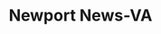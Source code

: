 ---
title: Newport News-VA
slug: newport-news-va
f_state:
- cms/state/virginia.md
f_locations:
- cms/payday-loan/1-pawn-5.md
- cms/payday-loan/advance-america-2937.md
- cms/payday-loan/advance-america-2941.md
- cms/payday-loan/allied-cash-advance-4031.md
- cms/payday-loan/allied-cash-advance-4033.md
- cms/payday-loan/allied-cash-advanced-llc-4046.md
- cms/payday-loan/almost-a-bank-4064.md
- cms/payday-loan/almost-a-banc-4067.md
- cms/payday-loan/almost-a-banc-4068.md
- cms/payday-loan/approved-cash-advance-4744.md
- cms/payday-loan/approved-cash-advance-4745.md
- cms/payday-loan/approved-cash-advance-4746.md
- cms/payday-loan/buckeye-check-cashing-5518.md
- cms/payday-loan/cash-advance-center-6515.md
- cms/payday-loan/cash-advance-center-6539.md
- cms/payday-loan/cash-advance-center-6541.md
- cms/payday-loan/cash-advance-center-6542.md
- cms/payday-loan/cash-depot-7033.md
- cms/payday-loan/cash-express-7424.md
- cms/payday-loan/cash-express-llc-7519.md
- cms/payday-loan/check-first-inc-11386.md
- cms/payday-loan/check-first-inc-11387.md
- cms/payday-loan/check-into-cash-12906.md
- cms/payday-loan/check-into-cash-12907.md
- cms/payday-loan/check-into-cash-of-virginia-13666.md
- cms/payday-loan/check-into-cash-of-virginia-13668.md
- cms/payday-loan/check-into-cash-of-virginia-13669.md
- cms/payday-loan/checkfirst-cash-advance-14251.md
- cms/payday-loan/checksmart-14860.md
- cms/payday-loan/crusader-cash-advance-15550.md
- cms/payday-loan/dodges-money-center-15974.md
- cms/payday-loan/express-check-advance-17104.md
- cms/payday-loan/express-check-advance-17105.md
- cms/payday-loan/express-check-advance-17106.md
- cms/payday-loan/financial-exchange-company-18036.md
- cms/payday-loan/flex-check-cash-advance-18668.md
- cms/payday-loan/money-mart-21552.md
- cms/payday-loan/money-mart-21554.md
- cms/payday-loan/olde-towne-inc-23230.md
- cms/payday-loan/payday-usa-24138.md
- cms/payday-loan/payday-usa-24140.md
- cms/payday-loan/peddlers-village-mini-mall-24291.md
- cms/payday-loan/q-c-financial-services-inc-24760.md
- cms/payday-loan/quik-cash-25545.md
- cms/payday-loan/quik-cash-25546.md
- cms/payday-loan/quik-cash-25547.md
- cms/payday-loan/quik-cash-25548.md
- cms/payday-loan/quik-cash-25549.md
- cms/payday-loan/quik-cash-25550.md
- cms/payday-loan/speedy-cash-26767.md
- cms/payday-loan/virginia-check-cashers-inc-28588.md
updated-on: '2024-05-30T13:41:28.615Z'
created-on: '2024-05-30T13:41:28.615Z'
published-on: '2024-05-30T13:54:32.469Z'
f_city: Newport News
layout: '[city].html'
tags: city
---